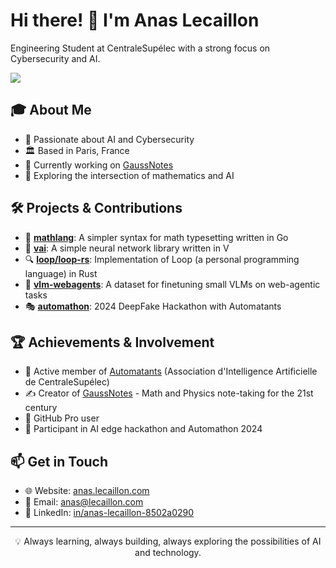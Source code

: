 # Hi there! 👋 I'm Anas Lecaillon

Engineering Student at CentraleSupélec with a strong focus on Cybersecurity and AI.

![](main-image.png)

## 🎓 About Me
- 🌟 Passionate about AI and Cybersecurity
- 🏛️ Based in Paris, France
- 🎯 Currently working on [GaussNotes](https://gaussnotes.com)
- 🔭 Exploring the intersection of mathematics and AI

## 🛠️ Projects & Contributions
- 🧮 [**mathlang**](https://github.com/anonx3247/mathlang): A simpler syntax for math typesetting written in Go
- 🤖 [**vai**](https://github.com/anonx3247/vai): A simple neural network library written in V
- 🔍 [**loop/loop-rs**](https://github.com/anonx3247/loop-rs): Implementation of Loop (a personal programming language) in Rust
- 🔧 [**vlm-webagents**](https://github.com/anonx3247/vlm-webagents): A dataset for finetuning small VLMs on web-agentic tasks
- 🎭 [**automathon**](https://github.com/Automatants/automathon-2024): 2024 DeepFake Hackathon with Automatants

## 🏆 Achievements & Involvement
- 🤖 Active member of [Automatants](https://github.com/Automatants) (Association d'Intelligence Artificielle de CentraleSupélec)
- ✍️ Creator of [GaussNotes](https://gaussnotes.com) - Math and Physics note-taking for the 21st century
- 🌟 GitHub Pro user
- 🔬 Participant in AI edge hackathon and Automathon 2024

## 📫 Get in Touch
- 🌐 Website: [anas.lecaillon.com](https://anas.lecaillon.com)
- 📧 Email: [anas@lecaillon.com](mailto:anas@lecaillon.com)
- 🔗 LinkedIn: [in/anas-lecaillon-8502a0290](https://linkedin.com/in/anas-lecaillon-8502a0290)

---

<p align="center">
💡 Always learning, always building, always exploring the possibilities of AI and technology.
</p>

